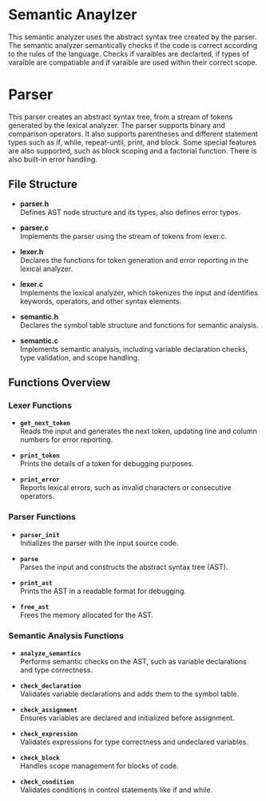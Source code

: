 
# Semantic Anaylzer

This semantic analyzer uses the abstract syntax tree created by the parser. The semantic analyzer semantically checks if the code is correct according to the rules of the language. Checks if varaibles are declarted, if types of varaible are compatiable and if varaible are used within their correct scope.

# Parser

This parser creates an abstract syntax tree, from a stream of tokens generated by the lexical analyzer. The parser supports binary and comparison operators. It also supports parentheses and different statement types such as if, while, repeat-until, print, and block. Some special features are also supported, such as block scoping and a factorial function. There is also built-in error handling.

## File Structure

- **parser.h**  
  Defines AST node structure and its types, also defines error types.

- **parser.c**  
  Implements the parser using the stream of tokens from lexer.c.

- **lexer.h**  
  Declares the functions for token generation and error reporting in the lexical analyzer.

- **lexer.c**  
  Implements the lexical analyzer, which tokenizes the input and identifies keywords, operators, and other syntax elements.

- **semantic.h**  
  Declares the symbol table structure and functions for semantic analysis.

- **semantic.c**  
  Implements semantic analysis, including variable declaration checks, type validation, and scope handling.

## Functions Overview

### Lexer Functions
- **`get_next_token`**  
  Reads the input and generates the next token, updating line and column numbers for error reporting.

- **`print_token`**  
  Prints the details of a token for debugging purposes.

- **`print_error`**  
  Reports lexical errors, such as invalid characters or consecutive operators.

### Parser Functions
- **`parser_init`**  
  Initializes the parser with the input source code.

- **`parse`**  
  Parses the input and constructs the abstract syntax tree (AST).

- **`print_ast`**  
  Prints the AST in a readable format for debugging.

- **`free_ast`**  
  Frees the memory allocated for the AST.

### Semantic Analysis Functions
- **`analyze_semantics`**  
  Performs semantic checks on the AST, such as variable declarations and type correctness.

- **`check_declaration`**  
  Validates variable declarations and adds them to the symbol table.

- **`check_assignment`**  
  Ensures variables are declared and initialized before assignment.

- **`check_expression`**  
  Validates expressions for type correctness and undeclared variables.

- **`check_block`**  
  Handles scope management for blocks of code.

- **`check_condition`**  
  Validates conditions in control statements like if and while.